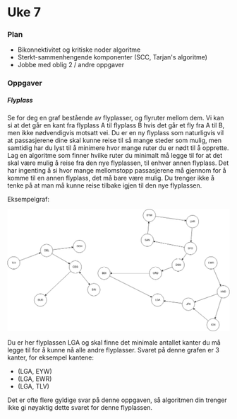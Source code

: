 # Uke 7

### Plan

* Bikonnektivitet og kritiske noder algoritme
* Sterkt-sammenhengende komponenter (SCC, Tarjan's algoritme)
* Jobbe med oblig 2 / andre oppgaver



### Oppgaver


##### Flyplass

Se for deg en graf bestående av flyplasser, og flyruter mellom dem. Vi kan si at det går en kant fra flyplass A til flyplass B hvis det går et fly fra A til B, men ikke nødvendigvis motsatt vei. Du er en ny flyplass som naturligvis vil at passasjerene dine skal kunne reise til så mange steder som mulig, men samtidig har du lyst til å minimere hvor mange ruter du er nødt til å opprette. Lag en algoritme som finner hvilke ruter du minimalt må legge til for at det skal være mulig å reise fra den nye flyplassen, til enhver annen flyplass. Det har ingenting å si hvor mange mellomstopp passasjerene må gjennom for å komme til en annen flyplass, det må bare være mulig. Du trenger ikke å tenke på at man må kunne reise tilbake igjen til den nye flyplassen.

Eksempelgraf:

![Flyplass](images/airports.png)

Du er her flyplassen LGA og skal finne det minimale antallet kanter du må legge til for å kunne nå alle andre flyplasser. Svaret på denne grafen er 3 kanter, for eksempel kantene:

* (LGA, EYW)
* (LGA, EWR)
* (LGA, TLV)

Det er ofte flere gyldige svar på denne oppgaven, så algoritmen din trenger ikke gi nøyaktig dette svaret for denne flyplassen.
